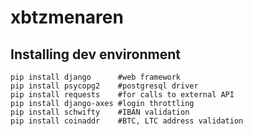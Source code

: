 # xbtzmenaren
## Installing dev environment
```
pip install django      #web framework 
pip install psycopg2    #postgresql driver
pip install requests    #for calls to external API
pip install django-axes #login throttling
pip install schwifty    #IBAN validation
pip install coinaddr    #BTC, LTC address validation
```
